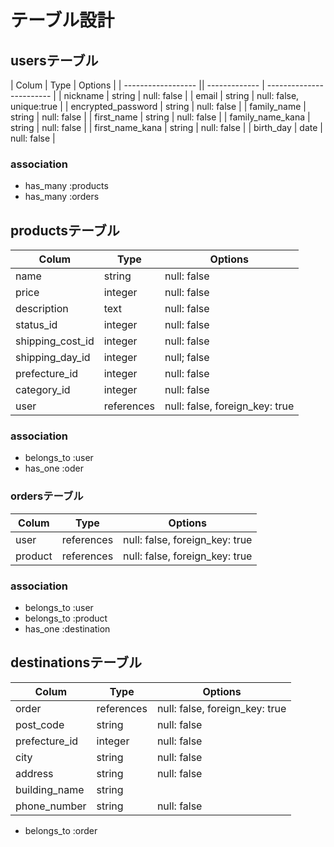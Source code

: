 # テーブル設計

## usersテーブル

| Colum              | Type           | Options                  |
| ------------------ || ------------- | ------------------------ |
| nickname           | string         | null: false              |
| email              | string         | null: false, unique:true |
| encrypted_password | string         | null: false              |
| family_name        | string         | null: false              |
| first_name         | string         | null: false              |
| family_name_kana   | string         | null: false              |
| first_name_kana    | string         | null: false              |
| birth_day          | date           | null: false              |

### association

- has_many :products 
- has_many :orders


## productsテーブル

| Colum              | Type           | Options                        |
| ------------------ | -------------- | ------------------------------ |
| name               | string         | null: false                    |
| price              | integer        | null: false                    |
| description        | text           | null: false                    |
| status_id          | integer        | null: false                    |
| shipping_cost_id   | integer        | null: false                    |
| shipping_day_id    | integer        | null; false                    |
| prefecture_id      | integer        | null: false                    |
| category_id        | integer        | null: false                    |
| user               | references     | null: false, foreign_key: true |

### association
- belongs_to :user 
- has_one :oder


### ordersテーブル

| Colum         | Type               | Options                          |
| ------------- | ------------------ | -------------------------------- |
| user          | references         | null: false, foreign_key: true   |
| product       | references         | null: false, foreign_key: true   |

### association
- belongs_to :user
- belongs_to :product
- has_one :destination



## destinationsテーブル
| Colum             | Type            | Options                        |
| ----------------- | --------------- | ------------------------------ |
| order             | references      | null: false, foreign_key: true |
| post_code         | string          | null: false                    |
| prefecture_id     | integer         | null: false                    |
| city              | string          | null: false                    |
| address           | string          | null: false                    |
| building_name     | string          |                                |
| phone_number      | string          | null: false                    |


- belongs_to :order

